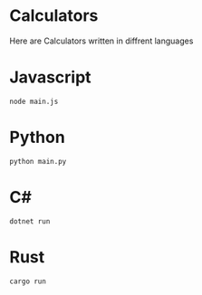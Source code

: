# Calculators
Here are Calculators written in diffrent languages

# Javascript
`node main.js`

# Python
`python main.py`

# C#
`dotnet run`

# Rust
`cargo run`

